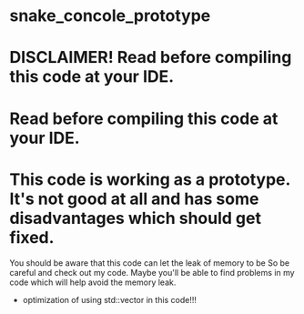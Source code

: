 # snake_concole_prototype


<h1 aligh="right">DISCLAIMER!
Read before compiling this code
                at your IDE.</h1>
<h1 aligh="center">Read before compiling this code
                at your IDE.</h1>


<h1 aligh="center">This code is working as a prototype.
It's not good at all and has some disadvantages which should get fixed.</h1>
                

You should be aware that this code can let the leak of memory to be
So be careful and check out my code. Maybe you'll be able to find
problems in my code which will help avoid the memory leak.

- optimization of using std::vector in this code!!!
